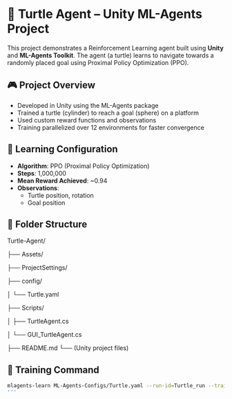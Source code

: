# 🐢 Turtle Agent – Unity ML-Agents Project

This project demonstrates a Reinforcement Learning agent built using **Unity** and **ML-Agents Toolkit**. The agent (a turtle) learns to navigate towards a randomly placed goal using Proximal Policy Optimization (PPO).

## 🎮 Project Overview

- Developed in Unity using the ML-Agents package
- Trained a turtle (cylinder) to reach a goal (sphere) on a platform
- Used custom reward functions and observations
- Training parallelized over 12 environments for faster convergence

## 🧠 Learning Configuration

- **Algorithm**: PPO (Proximal Policy Optimization)
- **Steps**: 1,000,000
- **Mean Reward Achieved**: ~0.94
- **Observations**:
  - Turtle position, rotation
  - Goal position

## 📁 Folder Structure
Turtle-Agent/

├── Assets/

├── ProjectSettings/

├── config/

│ └── Turtle.yaml

├── Scripts/

│ ├── TurtleAgent.cs

│ └── GUI_TurtleAgent.cs

├── README.md
└── (Unity project files)


## 🏁 Training Command

```bash
mlagents-learn ML-Agents-Configs/Turtle.yaml --run-id=Turtle_run --train
'''
